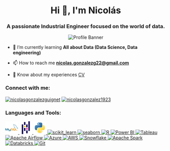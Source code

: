 <h1 align="center">Hi 👋, I'm Nicolás</h1>
<h3 align="center">A passionate Industrial Engineer focused on the world of data.</h3>
<div align="center">
    <img src="https://i.imgur.com/Kn6sx3y.png" alt="Profile Banner">
</div>

- 🌱 I’m currently learning **All about Data (Data Science, Data engineering)**

- 📫 How to reach me **nicolas.gonzalezg22@gmail.com**

- 📄 Know about my experiences [CV](https://drive.google.com/file/d/1yF_ICbzNHdUL6XnJGYFoVvDM4EZMihsh/view?usp=drive_link)

<h3 align="left">Connect with me:</h3>
<p align="left">
<a href="https://linkedin.com/in/nicolasgonzalezguignet" target="blank"><img align="center" src="https://raw.githubusercontent.com/rahuldkjain/github-profile-readme-generator/master/src/images/icons/Social/linked-in-alt.svg" alt="nicolasgonzalezguignet" height="30" width="40" /></a>
<a href="https://kaggle.com/nicolasgonzalez1923" target="blank"><img align="center" src="https://raw.githubusercontent.com/rahuldkjain/github-profile-readme-generator/master/src/images/icons/Social/kaggle.svg" alt="nicolasgonzalez1923" height="30" width="40" /></a>
</p>

<h3 align="left">Languages and Tools:</h3>
<p align="left"> 
  <a href="https://www.mysql.com/" target="_blank" rel="noreferrer"> 
    <img src="https://raw.githubusercontent.com/devicons/devicon/master/icons/mysql/mysql-original-wordmark.svg" alt="mysql" width="40" height="40"/> 
  </a> 
  <a href="https://pandas.pydata.org/" target="_blank" rel="noreferrer"> 
    <img src="https://raw.githubusercontent.com/devicons/devicon/2ae2a900d2f041da66e950e4d48052658d850630/icons/pandas/pandas-original.svg" alt="pandas" width="40" height="40"/> 
  </a> 
  <a href="https://www.python.org" target="_blank" rel="noreferrer"> 
    <img src="https://raw.githubusercontent.com/devicons/devicon/master/icons/python/python-original.svg" alt="python" width="40" height="40"/> 
  </a> 
  <a href="https://scikit-learn.org/" target="_blank" rel="noreferrer"> 
    <img src="https://upload.wikimedia.org/wikipedia/commons/0/05/Scikit_learn_logo_small.svg" alt="scikit_learn" width="40" height="40"/> 
  </a> 
  <a href="https://seaborn.pydata.org/" target="_blank" rel="noreferrer"> 
    <img src="https://seaborn.pydata.org/_images/logo-mark-lightbg.svg" alt="seaborn" width="40" height="40"/> 
  </a> 
  <a href="https://www.r-project.org/" target="_blank" rel="noreferrer">
    <img src="https://www.r-project.org/logo/Rlogo.svg" alt="R" width="40" height="40">
  </a>
  <a href="https://www.microsoft.com/en-us/power-platform/products/power-bi" target="_blank" rel="noreferrer">
    <img src="https://iaccountancy.org/wp-content/uploads/2020/09/power-bi-1-logo.jpg" alt="Power BI" width="80" height="40">
  </a>
  <a href="https://www.tableau.com/" target="_blank" rel="noreferrer">
    <img src="https://www.tableau.com/sites/default/files/pages/tableaulogo_highres.png" alt="Tableau" width="95" height="40">
  </a>
  <a href="https://airflow.apache.org/" target="_blank" rel="noreferrer">
    <img src="https://d33wubrfki0l68.cloudfront.net/1f69dd8fe9614eed3db0718103889c3d8124122e/6ebbd/static/50095fdbae4a1a09db8481321c3f9713/fe336/airflow.png" alt="Apache Airflow" width="130" height="40">
  </a>
  <a href="https://azure.microsoft.com/" target="_blank" rel="noreferrer">
    <img src="https://onedata.ai/wp-content/uploads/2024/02/azure-cloud.svg" alt="Azure" width="120" height="50">
  </a>
  <a href="https://aws.amazon.com/" target="_blank" rel="noreferrer">
    <img src="https://a0.awsstatic.com/libra-css/images/logos/aws_logo_smile_1200x630.png" alt="AWS" width="90" height="40">
  </a>
  <a href="https://www.snowflake.com/" target="_blank" rel="noreferrer">
    <img src="https://assets-global.website-files.com/61dc0796d156f05c30054e9b/641b9a9e5a6316dc6dc36cfa_logo-snowflake.svg" alt="Snowflake" width="100" height="40">
  </a>
  <a href="https://spark.apache.org/" target="_blank" rel="noreferrer">
    <img src="https://upload.wikimedia.org/wikipedia/commons/f/f3/Apache_Spark_logo.svg" alt="Apache Spark" width="80" height="40">
  </a>
  <a href="https://www.databricks.com/" target="_blank" rel="noreferrer">
    <img src="https://seeklogo.com/images/D/databricks-logo-77E67B0C2D-seeklogo.com.png" alt="Databricks" width="100" height="40">
  </a>
  <a href="https://git-scm.com/" target="_blank" rel="noreferrer">
    <img src="https://git-for-windows.github.io/img/git_logo.png" alt="Git" width="40" height="40">
  </a>
</p>


</p>

